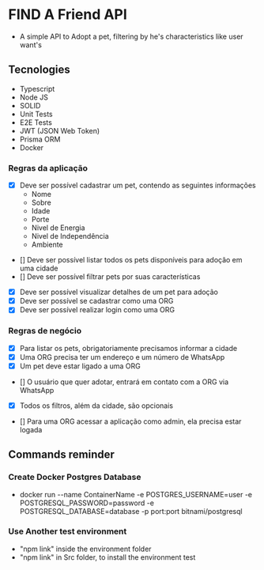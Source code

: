 # FIND A Friend API

- A simple API to Adopt a pet, filtering by he's characteristics like user want's

## Tecnologies

- Typescript
- Node JS
- SOLID
- Unit Tests
- E2E Tests
- JWT (JSON Web Token)
- Prisma ORM
- Docker

### Regras da aplicação

- [x] Deve ser possível cadastrar um pet, contendo as seguintes informações
    - Nome
    - Sobre
    - Idade
    - Porte
    - Nivel de Energia
    - Nivel de Independência
    - Ambiente
- [] Deve ser possível listar todos os pets disponíveis para adoção em uma cidade
- [] Deve ser possível filtrar pets por suas características
- [x] Deve ser possível visualizar detalhes de um pet para adoção
- [x] Deve ser possível se cadastrar como uma ORG
- [x] Deve ser possível realizar login como uma ORG   

### Regras de negócio

- [x] Para listar os pets, obrigatoriamente precisamos informar a cidade
- [x] Uma ORG precisa ter um endereço e um número de WhatsApp
- [x] Um pet deve estar ligado a uma ORG
- [] O usuário que quer adotar, entrará em contato com a ORG via WhatsApp
- [x] Todos os filtros, além da cidade, são opcionais
- [] Para uma ORG acessar a aplicação como admin, ela precisa estar logada

## Commands reminder

### Create Docker Postgres Database
- docker run --name ContainerName -e POSTGRES_USERNAME=user -e POSTGRESQL_PASSWORD=password -e POSTGRESQL_DATABASE=database -p port:port bitnami/postgresql

### Use Another test environment

- "npm link" inside the environment folder
- "npm link" in Src folder, to install the environment test